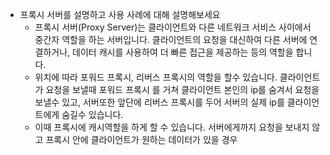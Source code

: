 - 프록시 서버를 설명하고 사용 사례에 대해 설명해보세요
	- 프록시 서버(Proxy Server)는 클라이언트와 다른 네트워크 서비스 사이에서 중간자 역할을 하는 서버입니다. 클라이언트의 요청을 대신하여 다른 서버에 연결하거나, 데이터 캐시를 사용하여 더 빠른 접근을 제공하는 등의 역할을 합니다.
	- 위치에 따라 포워드 프록시, 리버스 프록시의 역할을 할수 있습니다. 클라이언트가 요청을 보낼때 포워드 프록시 를 거쳐 클라이언트 본인의 ip를 숨겨서 요청을 보낼수 있고, 서버또한 앞단에 리버스 프록시를 두어 서버의 실제 ip를 클라이언트에게 숨길수 있습니다. 
	- 이때 프록시에 캐시역할을 하게 할 수 있습니다. 서버에게까지 요청을 보내지 않고 프록시 안에 클라이언트가 원하는 데이터가 있을 경우 
